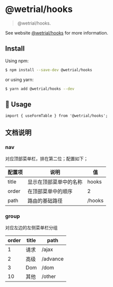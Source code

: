 # @wetrial/hooks

> @wetrial/hooks.

See website [@wetrial/hooks](https://github.com/rimsila/hooks) for more information.

## Install

Using npm:

```bash
$ npm install --save-dev @wetrial/hooks
```

or using yarn:

```bash
$ yarn add @wetrial/hooks --dev
```

## 🔨 Usage

```
import { useFormTable } from '@wetrial/hooks';
```

## 文档说明

### nav

对应顶部菜单栏，排在第二位；配置如下；

| 配置项 | 说明                   | 值     |
| ------ | ---------------------- | ------ |
| title  | 显示在顶部菜单中的名称 | hooks  |
| order  | 在顶部菜单中的顺序     | 2      |
| path   | 路由的基础路径         | /hooks |

### group

对应左边的左侧菜单栏分组

| order | title | path     |
| ----- | ----- | -------- |
| 1     | 请求  | /ajax    |
| 2     | 高级  | /advance |
| 3     | Dom   | /dom     |
| 10    | 其他  | /other   |
